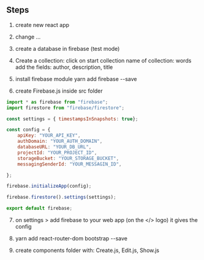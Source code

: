 ## Steps
1) create new react app
2) change ...

3) create a database in firebase (test mode)
4) Create a collection: click on start collection
name of collection: words
add the fields: author, description, title

5) install firebase module yarn add firebase --save

6) create Firebase.js inside src folder
```js
import * as firebase from "firebase";
import firestore from "firebase/firestore";

const settings = { timestampsInSnapshots: true};

const config = {
    apiKey: "YOUR_API_KEY",
    authDomain: "YOUR_AUTH_DOMAIN",
    databaseURL: "YOUR_DB_URL",
    projectId: "YOUR_PROJECT_ID",
    storageBucket: "YOUR_STORAGE_BUCKET",
    messagingSenderId: "YOUR_MESSAGIN_ID",

};

firebase.initializeApp(config);

firebase.firestore().settings(settings);

export default firebase;
```

7)  on settings > add firebase to your web app (on the </> logo)
it gives the config

8)  yarn add react-router-dom bootstrap --save

9) create components folder with: Create.js, Edit.js, Show.js